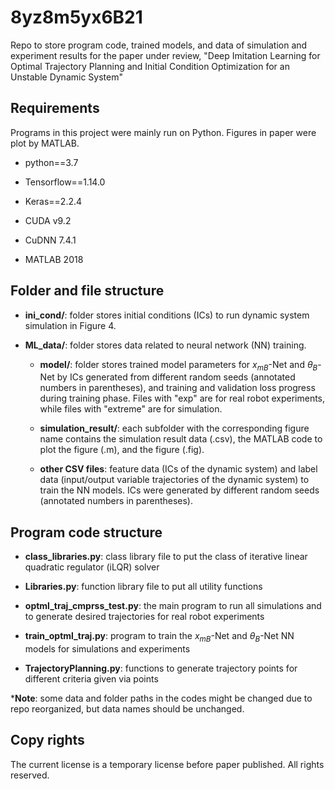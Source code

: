 # 8yz8m5yx6B21
Repo to store program code, trained models, and data of simulation and experiment results for the paper under review, "Deep Imitation Learning for Optimal Trajectory Planning and Initial Condition Optimization for an Unstable Dynamic System"

## Requirements
Programs in this project were mainly run on Python. Figures in paper were plot by MATLAB.

- python==3.7

- Tensorflow==1.14.0

- Keras==2.2.4

- CUDA v9.2

- CuDNN 7.4.1

- MATLAB 2018

## Folder and file structure
- **ini_cond/**: folder stores initial conditions (ICs) to run dynamic system simulation in Figure 4.

- **ML_data/**: folder stores data related to neural network (NN) training.
    
    - **model/**: folder stores trained model parameters for $x_{mB}$-Net and $\theta_{B}$-Net by ICs generated from different random seeds (annotated numbers in parentheses), and training and validation loss progress during training phase. Files with "exp" are for real robot experiments, while files with "extreme" are for simulation.
    
    - **simulation_result/**: each subfolder with the corresponding figure name contains the simulation result data (.csv), the MATLAB code to plot the figure (.m), and the figure (.fig).   

    - **other CSV files**: feature data (ICs of the dynamic system) and label data (input/output variable trajectories of the dynamic system) to train the NN models. ICs were generated by different random seeds (annotated numbers in parentheses).

## Program code structure
- **class_libraries.py**: class library file to put the class of iterative linear quadratic regulator (iLQR) solver

- **Libraries.py**: function library file to put all utility functions

- **optml_traj_cmprss_test.py**: the main program to run all simulations and to generate desired trajectories for real robot experiments

- **train_optml_traj.py**: program to train the $x_{mB}$-Net and $\theta_{B}$-Net NN models for simulations and experiments

- **TrajectoryPlanning.py**: functions to generate trajectory points for different criteria given via points

\***Note**: some data and folder paths in the codes might be changed due to repo reorganized, but data names should be unchanged.

## **Copy rights**
The current license is a temporary license before paper published. All rights reserved.


